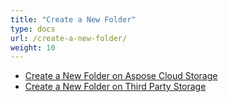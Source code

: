 ```yaml
---
title: "Create a New Folder"
type: docs
url: /create-a-new-folder/
weight: 10
---
```


- [Create a New Folder on Aspose Cloud Storage](/create-a-new-folder-on-aspose-cloud-storage/)
- [Create a New Folder on Third Party Storage](/create-a-new-folder-on-third-party-storage/)
